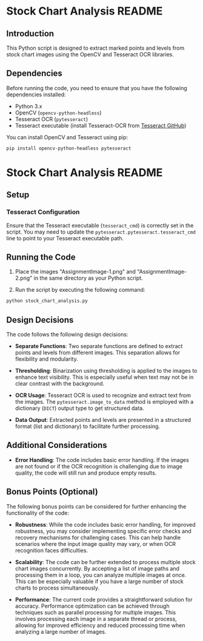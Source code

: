 # Stock Chart Analysis README

## Introduction

This Python script is designed to extract marked points and levels from stock chart images using the OpenCV and Tesseract OCR libraries.

## Dependencies

Before running the code, you need to ensure that you have the following dependencies installed:

- Python 3.x
- OpenCV (`opencv-python-headless`)
- Tesseract OCR (`pytesseract`)
- Tesseract executable (install Tesseract-OCR from [Tesseract GitHub](https://github.com/tesseract-ocr/tesseract))

You can install OpenCV and Tesseract using pip:

```bash
pip install opencv-python-headless pytesseract
```

# Stock Chart Analysis README

## Setup

### Tesseract Configuration

Ensure that the Tesseract executable (`tesseract_cmd`) is correctly set in the script. You may need to update the `pytesseract.pytesseract.tesseract_cmd` line to point to your Tesseract executable path.

## Running the Code

1. Place the images "AssignmentImage-1.png" and "AssignmentImage-2.png" in the same directory as your Python script.

2. Run the script by executing the following command:

```bash
python stock_chart_analysis.py
```

## Design Decisions

The code follows the following design decisions:

- **Separate Functions**: Two separate functions are defined to extract points and levels from different images. This separation allows for flexibility and modularity.

- **Thresholding**: Binarization using thresholding is applied to the images to enhance text visibility. This is especially useful when text may not be in clear contrast with the background.

- **OCR Usage**: Tesseract OCR is used to recognize and extract text from the images. The `pytesseract.image_to_data` method is employed with a dictionary (`DICT`) output type to get structured data.

- **Data Output**: Extracted points and levels are presented in a structured format (list and dictionary) to facilitate further processing.

## Additional Considerations

- **Error Handling**: The code includes basic error handling. If the images are not found or if the OCR recognition is challenging due to image quality, the code will still run and produce empty results.

## Bonus Points (Optional)

The following bonus points can be considered for further enhancing the functionality of the code:

- **Robustness**: While the code includes basic error handling, for improved robustness, you may consider implementing specific error checks and recovery mechanisms for challenging cases. This can help handle scenarios where the input image quality may vary, or when OCR recognition faces difficulties.

- **Scalability**: The code can be further extended to process multiple stock chart images concurrently. By accepting a list of image paths and processing them in a loop, you can analyze multiple images at once. This can be especially valuable if you have a large number of stock charts to process simultaneously.

- **Performance**: The current code provides a straightforward solution for accuracy. Performance optimization can be achieved through techniques such as parallel processing for multiple images. This involves processing each image in a separate thread or process, allowing for improved efficiency and reduced processing time when analyzing a large number of images.


